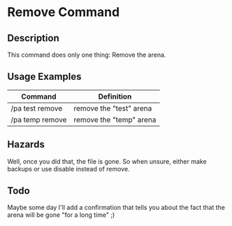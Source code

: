 # Remove Command

## Description

This command does only one thing: Remove the arena.

## Usage Examples

Command |  Definition
------------- | -------------
/pa test remove | remove the "test" arena
/pa temp remove | remove the "temp" arena

## Hazards

Well, once you did that, the file is gone. So when unsure, either make backups or use disable instead of remove.

## Todo

Maybe some day I'll add a confirmation that tells you about the fact that the arena will be gone "for a long time" ;)

